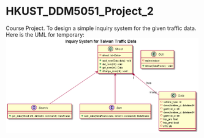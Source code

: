 # HKUST_DDM5051_Project_2
Course Project. To design a simple inquiry system for the given traffic data.
Here is the UML for temporary:
![avatar](./InquirySystem.png)